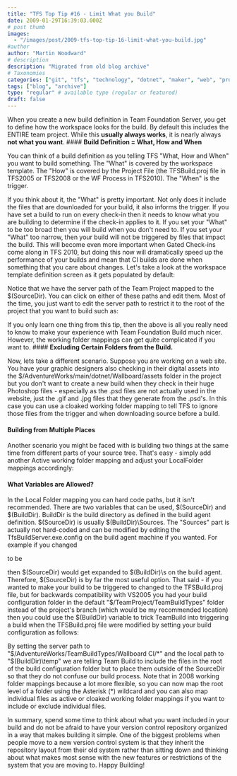 ```yaml
---
title: "TFS Top Tip #16 - Limit What you Build"
date: 2009-01-29T16:39:03.000Z
# post thumb
images:
  - "/images/post/2009-tfs-top-tip-16-limit-what-you-build.jpg"
#author
author: "Martin Woodward"
# description
description: "Migrated from old blog archive"
# Taxonomies
categories: ["git", "tfs", "technology", "dotnet", "maker", "web", "programming", "personal"]
tags: ["blog", "archive"]
type: "regular" # available type (regular or featured)
draft: false
---
```

When you create a new build definition in Team Foundation Server, you get to define how the workspace looks for the build.  By default this includes the ENTIRE team project.  While this **usually always works**, it is nearly always **not what you want**.  #### **Build Definition = What, How and When**  

You can think of a build definition as you telling TFS "What, How and When" you want to build something.  The "What" is covered by the workspace template.  The "How" is covered by the Project File (the TFSBuild.proj file in TFS2005 or TFS2008 or the WF Process in TFS2010).  The "When" is the trigger.   

If you think about it, the "What" is pretty important. Not only does it include the files that are downloaded for your build, it also informs the trigger.  If you have set a build to run on every check-in then it needs to know what you are building to determine if the check-in applies to it.  If you set your "What" to be too broad then you will build when you don't need to.  If you set your "What" too narrow, then your build will not be triggered by files that impact the build.  This will become even more important when Gated Check-ins come along in TFS 2010, but doing this now will dramatically speed up the performance of your builds and mean that CI builds are done when something that you care about changes.  Let's take a look at the workspace template definition screen as it gets populated by default:  

Notice that we have the server path of the Team Project mapped to the $(SourceDir).  You can click on either of these paths and edit them.  Most of the time, you just want to edit the server path to restrict it to the root of the project that you want to build such as:  

If you only learn one thing from this tip, then the above is all you really need to know to make your experience with Team Foundation Build much nicer.  However, the working folder mappings can get quite complicated if you want to.  #### **Excluding Certain Folders from the Build.**  

Now, lets take a different scenario. Suppose you are working on a web site. You have your graphic designers also checking in their digital assets into the $/AdventureWorks/main/dotnet/Wallboard/assets folder in the project but you don't want to create a new build when they check in their huge Photoshop files - especially as the .psd files are not actually used in the website, just the .gif and .jpg files that they generate from the .psd's.  In this case you can use a cloaked working folder mapping to tell TFS to ignore those files from the trigger and when downloading source before a build.  

   #### **Building from Multiple Places**  

Another scenario you might be faced with is building two things at the same time from different parts of your source tree.  That's easy - simply add another Active working folder mapping and adjust your LocalFolder mappings accordingly:  

   #### **What Variables are Allowed?**  

In the Local Folder mapping you can hard code paths, but it isn't recommended.  There are two variables that can be used, $(SourceDir) and $(BuildDir). BuildDir is the build directory as defined in the build agent definition. $(SourceDir) is usually $(BuildDir)\Sources.  The "Sources" part is actually not hard-coded and can be modified by editing the TfsBuildServer.exe.config on the build agent machine if you wanted.  For example if you changed     

<add key="SourcesSubdirectory" value="Sources" />   

to be      

<add key="SourcesSubdirectory" value="s" />   

then $(SourceDir) would get expanded to $(BuildDir)\s on the build agent.  Therefore, $(SourceDir) is by far the most useful option.  That said - if you wanted to make your build to be triggered to changed to the TFSBuild.proj file, but for backwards compatibility with VS2005 you had your build configuration folder in the default "$/TeamProject/TeamBuildTypes" folder instead of the project's branch (which would be my recommended location) then you could use the $(BuildDir) variable to trick TeamBuild into triggering a build when the TFSBuild.proj file were modified by setting your build configuration as follows:  

By setting the server path to "$/AdventureWorks/TeamBuildTypes/Wallboard CI/*" and the local path to "$(BuildDir)\temp" we are telling Team Build to include the files in the root of the build configuration folder but to place them outside of the SourceDir so that they do not confuse our build process.  Note that in 2008 working folder mappings because a lot more flexible, so you can now map the root level of a folder using the Asterisk (*) wildcard and you can also map individual files as active or cloaked working folder mappings if you want to include or exclude individual files.  

In summary, spend some time to think about what you want included in your build and do not be afraid to have your version control repository organized in a way that makes building it simple. One of the biggest problems when people move to a new version control system is that they inherit the repository layout from their old system rather than sitting down and thinking about what makes most sense with the new features or restrictions of the system that you are moving to.  Happy Building!